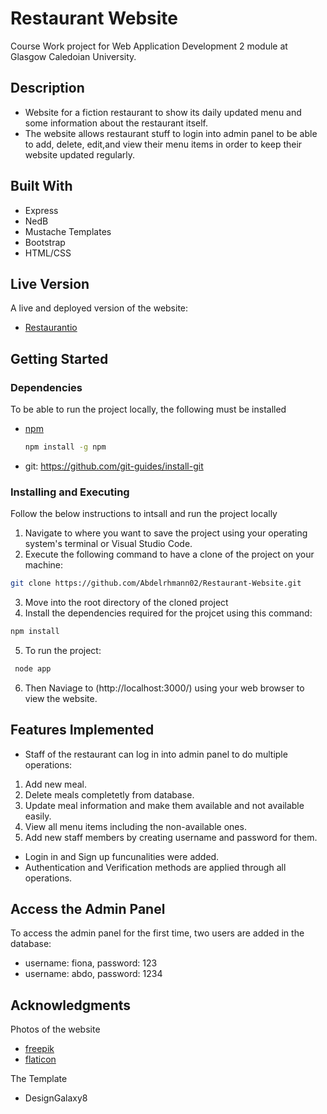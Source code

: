 # Restaurant Website
Course Work project for Web Application Development 2 module at Glasgow Caledoian University.  

## Description

* Website for a fiction restaurant to show its daily updated menu and some information about the restaurant itself.
* The website allows restaurant stuff to login into admin panel to be able to add, delete, edit,and view their menu items in order to keep their website updated regularly.

## Built With

* Express
* NedB
* Mustache Templates
* Bootstrap
* HTML/CSS

## Live Version
A live and deployed version of the website:
* [Restaurantio](https://restaurantio1.herokuapp.com/)

## Getting Started

### Dependencies

To be able to run the project locally, the following must be installed
* [npm](https://www.npmjs.com/) 
  ```sh
  npm install -g npm
  ```
* git: https://github.com/git-guides/install-git

### Installing and Executing

Follow the below instructions to intsall and run the project locally 
1. Navigate to where you want to save the project using your operating system's terminal or Visual Studio Code.
2. Execute the following command to have a clone of the project on your machine:
  ```sh
  git clone https://github.com/Abdelrhmann02/Restaurant-Website.git
  ```
3. Move into the root directory of the cloned project
4. Install the dependencies required for the projcet using this command:
  ```sh
  npm install
  ```
5. To run the project:
 ```sh
  node app
  ```
6. Then Naviage to (http://localhost:3000/) using your web browser to view the website.

## Features Implemented
* Staff of the restaurant can log in into admin panel to do multiple operations:
1. Add new meal.
2. Delete meals completetly from database.
3. Update meal information and make them available and not available easily.
4. View all menu items including the non-available ones.
5. Add new staff members by creating username and password for them.

* Login in and Sign up funcunalities were added.
* Authentication and Verification methods are applied through all operations.

## Access the Admin Panel
To access the admin panel for the first time, two users are added in the database:
* username: fiona, password: 123
* username: abdo, password: 1234
## Acknowledgments

Photos of the website
* [freepik](https://www.freepik.com/)
* [flaticon](https://www.flaticon.com/)

The Template
* DesignGalaxy8
